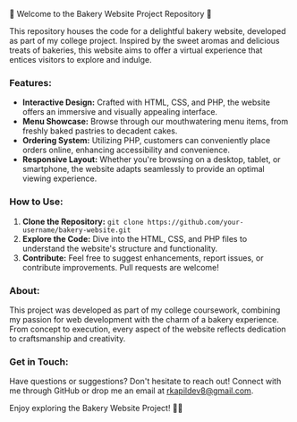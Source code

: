 

🍰 Welcome to the Bakery Website Project Repository 🍪

This repository houses the code for a delightful bakery website, developed as part of my college project. Inspired by the sweet aromas and delicious treats of bakeries, this website aims to offer a virtual experience that entices visitors to explore and indulge.

### Features:
- **Interactive Design:** Crafted with HTML, CSS, and PHP, the website offers an immersive and visually appealing interface.
- **Menu Showcase:** Browse through our mouthwatering menu items, from freshly baked pastries to decadent cakes.
- **Ordering System:** Utilizing PHP, customers can conveniently place orders online, enhancing accessibility and convenience.
- **Responsive Layout:** Whether you're browsing on a desktop, tablet, or smartphone, the website adapts seamlessly to provide an optimal viewing experience.

### How to Use:
1. **Clone the Repository:** `git clone https://github.com/your-username/bakery-website.git`
2. **Explore the Code:** Dive into the HTML, CSS, and PHP files to understand the website's structure and functionality.
3. **Contribute:** Feel free to suggest enhancements, report issues, or contribute improvements. Pull requests are welcome!

### About:
This project was developed as part of my college coursework, combining my passion for web development with the charm of a bakery experience. From concept to execution, every aspect of the website reflects dedication to craftsmanship and creativity.

### Get in Touch:
Have questions or suggestions? Don't hesitate to reach out! Connect with me through GitHub or drop me an email at [rkapildev8@gmail.com](mailto:rkapildev8@gmail.com).

Enjoy exploring the Bakery Website Project! 🥐🎂


